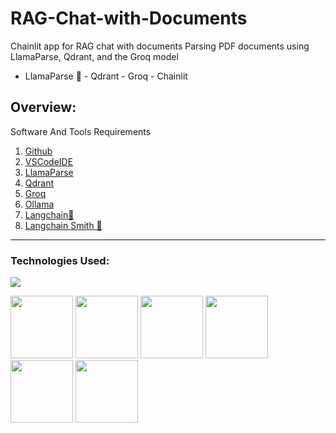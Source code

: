 # RAG-Chat-with-Documents
Chainlit app for RAG chat with documents Parsing PDF documents using LlamaParse, Qdrant, and the Groq model
 
* LlamaParse 🦙 - Qdrant - Groq - Chainlit

## Overview:
Software And Tools Requirements

1. [Github](https://github.com)
2. [VSCodeIDE](https://code.visualstudio.com/)
3. [LlamaParse](https://cloud.llamaindex.ai/)
4. [Qdrant](https://cloud.qdrant.io/)
5. [Groq](https://groq.com/)
6. [Ollama](https://ollama.com/)
7. [Langchain🦜](https://www.langchain.com/)
8. [Langchain Smith 🦜](https://smith.langchain.com/o/32390bae-a13d-5a53-b61b-501e3f39e496/projects/p/7e7575b9-5a88-46e5-b7d1-819569ebb004?timeModel=%7B%22duration%22%3A%227d%22%7D&tab=0)

-------------------------------------------------------------------------------------------------------------------
### Technologies Used:

![](https://forthebadge.com/images/badges/made-with-python.svg)

[<img target="_blank" src="https://github.com/divakarkumarp/LlamaParse-code-test/assets/32620288/543fece9-fc25-4f45-bc4d-2776576d5660" width=100>](https://cloud.llamaindex.ai/)    [<img target="_blank" src="https://github.com/divakarkumarp/LlamaParse-code-test/assets/32620288/1d9ca25a-d9f2-4dc8-8b60-0b5b5ad9f32f" width=100>](https://cloud.qdrant.io/) [<img target="_blank" src="https://github.com/divakarkumarp/LlamaParse-code-test/assets/32620288/d0171ff1-ebdc-43fd-92bf-c54ffbed331b" width=100>](https://groq.com/) [<img target="_blank" src="https://github.com/divakarkumarp/LlamaParse-code-test/assets/32620288/65fb1aef-36e8-467b-b4b9-27fe8073c129" width=100>](https://ollama.com/) [<img target="_blank" src="https://github.com/divakarkumar424/Langchain-POC/assets/32620288/564a6dac-9ee4-4d64-9629-abcfc4af1ea1" width=100>](https://numpy.org) [<img target="_blank" src="https://github.com/divakarkumarp/Langchain-falcon-chainlit/assets/32620288/0e6d73db-4397-4f29-a694-b1d9d27b5ae9" width=100>](https://docs.chainlit.io/get-started/overview) 
